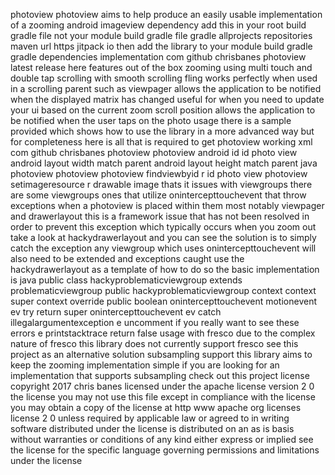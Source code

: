 photoview photoview aims to help produce an easily usable implementation of a zooming android imageview dependency add this in your root build gradle file not your module build gradle file gradle allprojects repositories maven url https jitpack io then add the library to your module build gradle gradle dependencies implementation com github chrisbanes photoview latest release here features out of the box zooming using multi touch and double tap scrolling with smooth scrolling fling works perfectly when used in a scrolling parent such as viewpager allows the application to be notified when the displayed matrix has changed useful for when you need to update your ui based on the current zoom scroll position allows the application to be notified when the user taps on the photo usage there is a sample provided which shows how to use the library in a more advanced way but for completeness here is all that is required to get photoview working xml com github chrisbanes photoview photoview android id id photo view android layout width match parent android layout height match parent java photoview photoview photoview findviewbyid r id photo view photoview setimageresource r drawable image thats it issues with viewgroups there are some viewgroups ones that utilize onintercepttouchevent that throw exceptions when a photoview is placed within them most notably viewpager and drawerlayout this is a framework issue that has not been resolved in order to prevent this exception which typically occurs when you zoom out take a look at hackydrawerlayout and you can see the solution is to simply catch the exception any viewgroup which uses onintercepttouchevent will also need to be extended and exceptions caught use the hackydrawerlayout as a template of how to do so the basic implementation is java public class hackyproblematicviewgroup extends problematicviewgroup public hackyproblematicviewgroup context context super context override public boolean onintercepttouchevent motionevent ev try return super onintercepttouchevent ev catch illegalargumentexception e uncomment if you really want to see these errors e printstacktrace return false usage with fresco due to the complex nature of fresco this library does not currently support fresco see this project as an alternative solution subsampling support this library aims to keep the zooming implementation simple if you are looking for an implementation that supports subsampling check out this project license copyright 2017 chris banes licensed under the apache license version 2 0 the license you may not use this file except in compliance with the license you may obtain a copy of the license at http www apache org licenses license 2 0 unless required by applicable law or agreed to in writing software distributed under the license is distributed on an as is basis without warranties or conditions of any kind either express or implied see the license for the specific language governing permissions and limitations under the license
